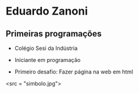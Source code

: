  <h1> Eduardo Zanoni </h1>
<h2> Primeiras programações </h2>

- Colégio Sesi da Indústria

- Iniciante em programação

- Primeiro desafio: Fazer página na web em html



<src = "simbolo.jpg">









